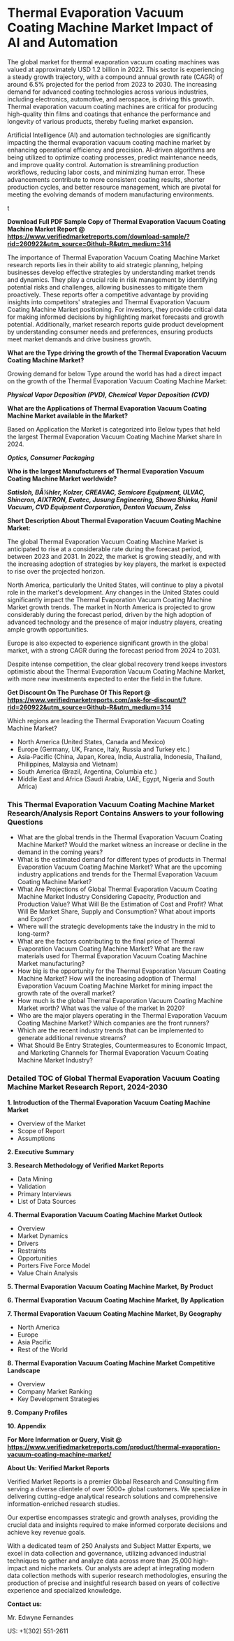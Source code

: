 <meta name="title" content="Global Thermal Evaporation Vacuum Coating Machine Market Impact of AI and Automation"><meta name="description" content="The global market for thermal evaporation vacuum coating machines was valued at approximately USD 1.2 billion in 2022. This sector is experiencing a steady growth traj"><meta name="title" content="Thermal Evaporation Vacuum Coating Machine Market Size, Share, Scope, Trends, Growth, Opportunities, Analysis, Forecast"><h1>Thermal Evaporation Vacuum Coating Machine Market Impact of AI and Automation</h1><p>The global market for thermal evaporation vacuum coating machines was valued at approximately USD 1.2 billion in 2022. This sector is experiencing a steady growth trajectory, with a compound annual growth rate (CAGR) of around 6.5% projected for the period from 2023 to 2030. The increasing demand for advanced coating technologies across various industries, including electronics, automotive, and aerospace, is driving this growth. Thermal evaporation vacuum coating machines are critical for producing high-quality thin films and coatings that enhance the performance and longevity of various products, thereby fueling market expansion.</p><p>Artificial Intelligence (AI) and automation technologies are significantly impacting the thermal evaporation vacuum coating machine market by enhancing operational efficiency and precision. AI-driven algorithms are being utilized to optimize coating processes, predict maintenance needs, and improve quality control. Automation is streamlining production workflows, reducing labor costs, and minimizing human error. These advancements contribute to more consistent coating results, shorter production cycles, and better resource management, which are pivotal for meeting the evolving demands of modern manufacturing environments.</p>t</p><p id="" class=""><strong>Download Full PDF Sample Copy of Thermal Evaporation Vacuum Coating Machine Market Report @ <a href="https://www.verifiedmarketreports.com/download-sample/?rid=260922&utm_source=Github-R&utm_medium=314" target="_blank">https://www.verifiedmarketreports.com/download-sample/?rid=260922&utm_source=Github-R&utm_medium=314</a></strong></p><p>The importance of&nbsp;Thermal Evaporation Vacuum Coating Machine Market research reports lies in their ability to aid strategic planning, helping businesses develop effective strategies by understanding market trends and dynamics. They play a crucial role in risk management by identifying potential risks and challenges, allowing businesses to mitigate them proactively. These reports offer a competitive advantage by providing insights into competitors' strategies and Thermal Evaporation Vacuum Coating Machine Market positioning. For investors, they provide critical data for making informed decisions by highlighting market forecasts and growth potential. Additionally, market research reports guide product development by understanding consumer needs and preferences, ensuring products meet market demands and drive business growth.</p><p><strong>What are the&nbsp;Type driving the growth of the Thermal Evaporation Vacuum Coating Machine Market?</strong></p><p id="" class="">Growing demand for below Type around the world has had a direct impact on the growth of the Thermal Evaporation Vacuum Coating Machine Market:</p><em><strong>Physical Vapor Deposition (PVD), Chemical Vapor Deposition (CVD)</strong></em></p><strong>What are the&nbsp;Applications&nbsp;of Thermal Evaporation Vacuum Coating Machine Market available in the Market?</strong></p><p id="" class="">Based on Application the Market is categorized into Below types that held the largest Thermal Evaporation Vacuum Coating Machine Market share In 2024.</p><em><strong>Optics, Consumer Packaging</strong></em></p><strong>Who is the largest Manufacturers of Thermal Evaporation Vacuum Coating Machine Market worldwide?</strong></p><p><em><strong>Satisloh, BÃ¼hler, Kolzer, CREAVAC, Semicore Equipment, ULVAC, Shincron, AIXTRON, Evatec, Jusung Engineering, Showa Shinku, Hanil Vacuum, CVD Equipment Corporation, Denton Vacuum, Zeiss</strong></em></p><p id="" class=""><strong>Short Description About Thermal Evaporation Vacuum Coating Machine Market:</strong></p><p>The global Thermal Evaporation Vacuum Coating Machine Market is anticipated to rise at a considerable rate during the forecast period, between 2023 and 2031. In 2022, the market is growing steadily, and with the increasing adoption of strategies by key players, the market is expected to rise over the projected horizon.</p><p>North America, particularly the United States, will continue to play a pivotal role in the market's development. Any changes in the United States could significantly impact the Thermal Evaporation Vacuum Coating Machine Market growth trends. The market in North America is projected to grow considerably during the forecast period, driven by the high adoption of advanced technology and the presence of major industry players, creating ample growth opportunities.</p><p>Europe is also expected to experience significant growth in the global market, with a strong CAGR during the forecast period from 2024 to 2031.</p><p>Despite intense competition, the clear global recovery trend keeps investors optimistic about the Thermal Evaporation Vacuum Coating Machine Market, with more new investments expected to enter the field in the future.</p><p id="" class=""><strong>Get Discount On The Purchase Of This Report @ <a href="https://www.verifiedmarketreports.com/ask-for-discount/?rid=260922&utm_source=Github-R&utm_medium=314" target="_blank">https://www.verifiedmarketreports.com/ask-for-discount/?rid=260922&utm_source=Github-R&utm_medium=314</a></strong></p>Which regions are leading the Thermal Evaporation Vacuum Coating Machine Market?</p><ul><li>North America (United States, Canada and Mexico)</li><li>Europe (Germany, UK, France, Italy, Russia and Turkey etc.)</li><li>Asia-Pacific (China, Japan, Korea, India, Australia, Indonesia, Thailand, Philippines, Malaysia and Vietnam)</li><li>South America (Brazil, Argentina, Columbia etc.)</li><li>Middle East and Africa (Saudi Arabia, UAE, Egypt, Nigeria and South Africa)</li></ul><h3 id="" class="">This Thermal Evaporation Vacuum Coating Machine Market Research/Analysis Report Contains Answers to your following Questions</h3><ul><li>What are the global trends in the Thermal Evaporation Vacuum Coating Machine Market? Would the market witness an increase or decline in the demand in the coming years?</li><li>What is the estimated demand for different types of products in Thermal Evaporation Vacuum Coating Machine Market? What are the upcoming industry applications and trends for the Thermal Evaporation Vacuum Coating Machine Market?</li><li>What Are Projections of Global Thermal Evaporation Vacuum Coating Machine Market Industry Considering Capacity, Production and Production Value? What Will Be the Estimation of Cost and Profit? What Will Be Market Share, Supply and Consumption? What about imports and Export?</li><li>Where will the strategic developments take the industry in the mid to long-term?</li><li>What are the factors contributing to the final price of Thermal Evaporation Vacuum Coating Machine Market? What are the raw materials used for Thermal Evaporation Vacuum Coating Machine Market manufacturing?</li><li>How big is the opportunity for the Thermal Evaporation Vacuum Coating Machine Market? How will the increasing adoption of Thermal Evaporation Vacuum Coating Machine Market for mining impact the growth rate of the overall market?</li><li>How much is the global Thermal Evaporation Vacuum Coating Machine Market worth? What was the value of the market In 2020?</li><li>Who are the major players operating in the Thermal Evaporation Vacuum Coating Machine Market? Which companies are the front runners?</li><li>Which are the recent industry trends that can be implemented to generate additional revenue streams?</li><li>What Should Be Entry Strategies, Countermeasures to Economic Impact, and Marketing Channels for Thermal Evaporation Vacuum Coating Machine Market Industry?</li></ul><h3 id="" class="">Detailed TOC of Global Thermal Evaporation Vacuum Coating Machine Market Research Report, 2024-2030</h3><p id="" class=""><strong>1. Introduction of the Thermal Evaporation Vacuum Coating Machine Market</strong></p><ul><li>Overview of the Market</li><li>Scope of Report</li><li>Assumptions</li></ul><p id="" class=""><strong>2. Executive Summary</strong></p><p id="" class=""><strong>3. Research Methodology of Verified Market Reports</strong></p><ul><li>Data Mining</li><li>Validation</li><li>Primary Interviews</li><li>List of Data Sources</li></ul><p id="" class=""><strong>4. Thermal Evaporation Vacuum Coating Machine Market Outlook</strong></p><ul><li>Overview</li><li>Market Dynamics</li><li>Drivers</li><li>Restraints</li><li>Opportunities</li><li>Porters Five Force Model</li><li>Value Chain Analysis</li></ul><p id="" class=""><strong>5. Thermal Evaporation Vacuum Coating Machine Market, By Product</strong></p><p id="" class=""><strong>6. Thermal Evaporation Vacuum Coating Machine Market, By Application</strong></p><p id="" class=""><strong>7. Thermal Evaporation Vacuum Coating Machine Market, By Geography</strong></p><ul><li>North America</li><li>Europe</li><li>Asia Pacific</li><li>Rest of the World</li></ul><p id="" class=""><strong>8. Thermal Evaporation Vacuum Coating Machine Market Competitive Landscape</strong></p><ul><li>Overview</li><li>Company Market Ranking</li><li>Key Development Strategies</li></ul><p id="" class=""><strong>9. Company Profiles</strong></p><p id="" class=""><strong>10. Appendix</strong></p><p id="" class=""><strong>For More Information or Query, Visit @ <a href="https://www.verifiedmarketreports.com/product/thermal-evaporation-vacuum-coating-machine-market/" target="_blank">https://www.verifiedmarketreports.com/product/thermal-evaporation-vacuum-coating-machine-market/</a></strong></p><p id="" class=""><strong>About Us: Verified Market Reports</strong></p><p id="" class="">Verified Market Reports is a premier Global Research and Consulting firm serving a diverse clientele of over 5000+ global customers. We specialize in delivering cutting-edge analytical research solutions and comprehensive information-enriched research studies.</p><p id="" class="">Our expertise encompasses strategic and growth analyses, providing the crucial data and insights required to make informed corporate decisions and achieve key revenue goals.</p><p id="" class="">With a dedicated team of 250 Analysts and Subject Matter Experts, we excel in data collection and governance, utilizing advanced industrial techniques to gather and analyze data across more than 25,000 high-impact and niche markets. Our analysts are adept at integrating modern data collection methods with superior research methodologies, ensuring the production of precise and insightful research based on years of collective experience and specialized knowledge.</p><p id="" class=""><strong>Contact us:</strong></p><p id="" class="">Mr. Edwyne Fernandes</p><p id="" class="">US: +1(302) 551-2611</p>